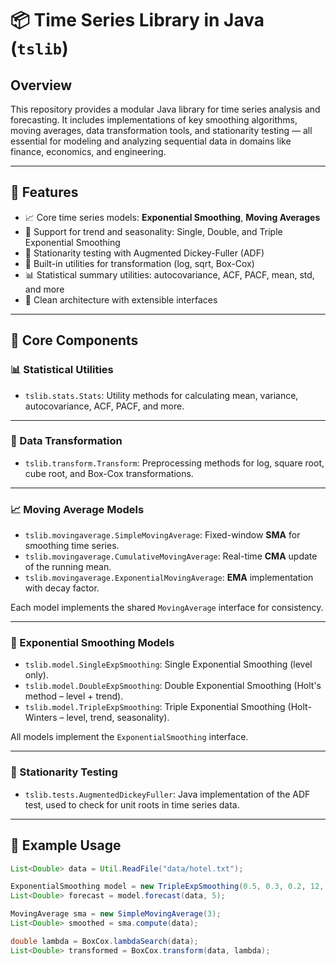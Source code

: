 # 📦 Time Series Library in Java (`tslib`)

## Overview

This repository provides a modular Java library for time series analysis and forecasting. It includes implementations of key smoothing algorithms, moving averages, data transformation tools, and stationarity testing — all essential for modeling and analyzing sequential data in domains like finance, economics, and engineering.

---

## 🚀 Features

- 📈 Core time series models: **Exponential Smoothing**, **Moving Averages**
- 🔁 Support for trend and seasonality: Single, Double, and Triple Exponential Smoothing
- 🧪 Stationarity testing with Augmented Dickey-Fuller (ADF)
- 🔄 Built-in utilities for transformation (log, sqrt, Box-Cox)
- 📊 Statistical summary utilities: autocovariance, ACF, PACF, mean, std, and more
- 🧹 Clean architecture with extensible interfaces

---

## 🧠 Core Components

### 📊 Statistical Utilities

- `tslib.stats.Stats`: Utility methods for calculating mean, variance, autocovariance, ACF, PACF, and more.

---

### 🔄 Data Transformation

- `tslib.transform.Transform`: Preprocessing methods for log, square root, cube root, and Box-Cox transformations.

---

### 📈 Moving Average Models

- `tslib.movingaverage.SimpleMovingAverage`: Fixed-window **SMA** for smoothing time series.
- `tslib.movingaverage.CumulativeMovingAverage`: Real-time **CMA** update of the running mean.
- `tslib.movingaverage.ExponentialMovingAverage`: **EMA** implementation with decay factor.

Each model implements the shared `MovingAverage` interface for consistency.

---

### 🔁 Exponential Smoothing Models

- `tslib.model.SingleExpSmoothing`: Single Exponential Smoothing (level only).
- `tslib.model.DoubleExpSmoothing`: Double Exponential Smoothing (Holt's method – level + trend).
- `tslib.model.TripleExpSmoothing`: Triple Exponential Smoothing (Holt-Winters – level, trend, seasonality).

All models implement the `ExponentialSmoothing` interface.

---

### 🧪 Stationarity Testing

- `tslib.tests.AugmentedDickeyFuller`: Java implementation of the ADF test, used to check for unit roots in time series data.

---

## 📂 Example Usage

```java
List<Double> data = Util.ReadFile("data/hotel.txt");

ExponentialSmoothing model = new TripleExpSmoothing(0.5, 0.3, 0.2, 12, false);
List<Double> forecast = model.forecast(data, 5);

MovingAverage sma = new SimpleMovingAverage(3);
List<Double> smoothed = sma.compute(data);

double lambda = BoxCox.lambdaSearch(data);
List<Double> transformed = BoxCox.transform(data, lambda);
